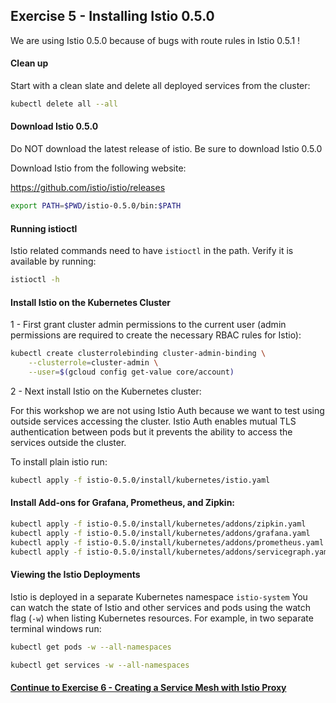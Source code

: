 ## Exercise 5 - Installing Istio 0.5.0

We are using Istio 0.5.0 because of bugs with route rules in Istio 0.5.1  !

#### Clean up

Start with a clean slate and delete all deployed services from the cluster:

```sh
kubectl delete all --all
```

#### Download Istio 0.5.0

Do NOT download the latest release of istio.  Be sure to download Istio 0.5.0

Download Istio from the following website:

https://github.com/istio/istio/releases

```sh
export PATH=$PWD/istio-0.5.0/bin:$PATH
```

#### Running istioctl

Istio related commands need to have `istioctl` in the path. Verify it is available by running:

```sh
istioctl -h
```

#### Install Istio on the Kubernetes Cluster

1 - First grant cluster admin permissions to the current user (admin permissions are required to create the necessary RBAC rules for Istio):

```sh
kubectl create clusterrolebinding cluster-admin-binding \
    --clusterrole=cluster-admin \
    --user=$(gcloud config get-value core/account)
```
2 - Next install Istio on the Kubernetes cluster:

For this workshop we are not using Istio Auth because we want to test using outside services accessing the cluster.  Istio Auth enables mutual TLS authentication between pods but it prevents the ability to access the services outside the cluster.

To install plain istio run:

```sh
kubectl apply -f istio-0.5.0/install/kubernetes/istio.yaml
```


####  Install Add-ons for Grafana, Prometheus, and Zipkin:

```sh
kubectl apply -f istio-0.5.0/install/kubernetes/addons/zipkin.yaml
kubectl apply -f istio-0.5.0/install/kubernetes/addons/grafana.yaml
kubectl apply -f istio-0.5.0/install/kubernetes/addons/prometheus.yaml
kubectl apply -f istio-0.5.0/install/kubernetes/addons/servicegraph.yaml
```

#### Viewing the Istio Deployments

Istio is deployed in a separate Kubernetes namespace `istio-system`  You can watch the state of Istio and other services and pods using the watch flag (`-w`) when listing Kubernetes resources. For example, in two separate terminal windows run:

```sh
kubectl get pods -w --all-namespaces
```
```sh
kubectl get services -w --all-namespaces
```

#### [Continue to Exercise 6 - Creating a Service Mesh with Istio Proxy](../exercise-6/README.md)
